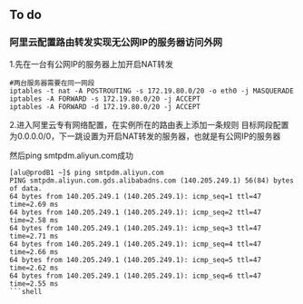 ## To do

### 阿里云配置路由转发实现无公网IP的服务器访问外网

1.先在一台有公网IP的服务器上加开启NAT转发
```shell
#两台服务器需要在同一网段
iptables -t nat -A POSTROUTING -s 172.19.80.0/20 -o eth0 -j MASQUERADE
iptables -A FORWARD -s 172.19.80.0/20 -j ACCEPT
iptables -A FORWARD -d 172.19.80.0/20 -j ACCEPT
```

2.进入阿里云专有网络配置，在实例所在的路由表上添加一条规则
目标网段配置为0.0.0.0/0，下一跳设置为开启NAT转发的服务器，也就是有公网IP的服务器


然后ping smtpdm.aliyun.com成功
```shell
[alu@prodB1 ~]$ ping smtpdm.aliyun.com
PING smtpdm.aliyun.com.gds.alibabadns.com (140.205.249.1) 56(84) bytes of data.
64 bytes from 140.205.249.1 (140.205.249.1): icmp_seq=1 ttl=47 time=2.69 ms
64 bytes from 140.205.249.1 (140.205.249.1): icmp_seq=2 ttl=47 time=2.58 ms
64 bytes from 140.205.249.1 (140.205.249.1): icmp_seq=3 ttl=47 time=2.71 ms
64 bytes from 140.205.249.1 (140.205.249.1): icmp_seq=4 ttl=47 time=2.66 ms
64 bytes from 140.205.249.1 (140.205.249.1): icmp_seq=5 ttl=47 time=2.62 ms
64 bytes from 140.205.249.1 (140.205.249.1): icmp_seq=6 ttl=47 time=2.55 ms
```shell
